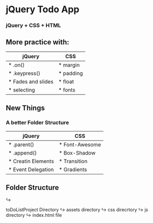 # jQuery Todo App
### jQuery + CSS + HTML

## More practice with:




| jQuery             | CSS       |
| ------------------ | --------- |
| * .on()            | * margin  |
| * .keypress()      | * padding |
| * Fades and slides | * float   |
| * selecting        | * fonts   |

## New Things
### A better Folder Structure

| jQuery             | CSS            |
| ------------------ | -------------- |
| * .parent()        | * Font-Awesome |
| * .append()        | * Box-Shadow   |
| * Creatin Elements | * Transition   |
| * Event Delegation | * Gradients    |

## Folder Structure

:arrow_right_hook:

toDoListProject Directory
    :arrow_right_hook: assets directory
        :arrow_right_hook: css direcrtory
        :arrow_right_hook: js directory
    :arrow_right_hook: index.html file